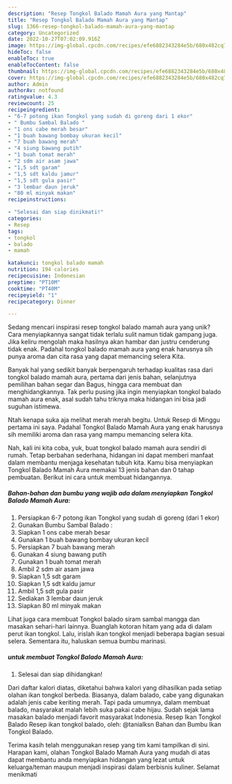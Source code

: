 ```yaml
---
description: "Resep Tongkol Balado Mamah Aura yang Mantap"
title: "Resep Tongkol Balado Mamah Aura yang Mantap"
slug: 1366-resep-tongkol-balado-mamah-aura-yang-mantap
category: Uncategorized
date: 2022-10-27T07:02:09.916Z
image: https://img-global.cpcdn.com/recipes/efe6882343284e5b/680x482cq70/tongkol-balado-mamah-aura-foto-resep-utama.jpg
hideToc: false
enableToc: true
enableTocContent: false
thumbnail: https://img-global.cpcdn.com/recipes/efe6882343284e5b/680x482cq70/tongkol-balado-mamah-aura-foto-resep-utama.jpg
cover: https://img-global.cpcdn.com/recipes/efe6882343284e5b/680x482cq70/tongkol-balado-mamah-aura-foto-resep-utama.jpg
author: Admin
authorAv: notfound
ratingvalue: 4.3
reviewcount: 25
recipeingredient:
- "6-7 potong ikan Tongkol yang sudah di goreng dari 1 ekor"
- " Bumbu Sambal Balado "
- "1 ons cabe merah besar"
- "1 buah bawang bombay ukuran kecil"
- "7 buah bawang merah"
- "4 siung bawang putih"
- "1 buah tomat merah"
- "2 sdm air asam jawa"
- "1,5 sdt garam"
- "1,5 sdt kaldu jamur"
- "1,5 sdt gula pasir"
- "3 lembar daun jeruk"
- "80 ml minyak makan"
recipeinstructions:

- "Selesai dan siap dinikmati!"
categories:
- Resep
tags:
- tongkol
- balado
- mamah

katakunci: tongkol balado mamah 
nutrition: 194 calories
recipecuisine: Indonesian
preptime: "PT10M"
cooktime: "PT40M"
recipeyield: "1"
recipecategory: Dinner

---
```





Sedang mencari inspirasi resep tongkol balado mamah aura yang unik? Cara menyiapkannya sangat tidak terlalu sulit namun tidak gampang juga. Jika keliru mengolah maka hasilnya akan hambar dan justru cenderung tidak enak. Padahal tongkol balado mamah aura yang enak harusnya sih punya aroma dan cita rasa yang dapat memancing selera Kita.





Banyak hal yang sedikit banyak berpengaruh terhadap kualitas rasa dari tongkol balado mamah aura, pertama dari jenis bahan, selanjutnya pemilihan bahan segar dan Bagus, hingga cara membuat dan menghidangkannya. Tak perlu pusing jika ingin menyiapkan tongkol balado mamah aura enak,      asal sudah tahu triknya maka hidangan ini bisa jadi suguhan istimewa.














Ntah kenapa suka aja melihat merah merah begitu. Untuk Resep di Minggu pertama ini saya. Padahal Tongkol Balado Mamah Aura yang enak harusnya sih memiliki aroma dan rasa yang mampu memancing selera kita.






Nah, kali ini kita coba, yuk, buat tongkol balado mamah aura sendiri di rumah. Tetap berbahan sederhana, hidangan ini dapat memberi manfaat dalam membantu menjaga kesehatan tubuh kita. Kamu bisa menyiapkan Tongkol Balado Mamah Aura memakai 13 jenis bahan dan 0 tahap pembuatan. Berikut ini cara untuk membuat hidangannya.

<!--inarticleads1-->

##### Bahan-bahan dan bumbu yang wajib ada dalam menyiapkan Tongkol Balado Mamah Aura:

1. Persiapkan 6-7 potong ikan Tongkol yang sudah di goreng (dari 1 ekor)
1. Gunakan  Bumbu Sambal Balado :
1. Siapkan 1 ons cabe merah besar
1. Gunakan 1 buah bawang bombay ukuran kecil
1. Persiapkan 7 buah bawang merah
1. Gunakan 4 siung bawang putih
1. Gunakan 1 buah tomat merah
1. Ambil 2 sdm air asam jawa
1. Siapkan 1,5 sdt garam
1. Siapkan 1,5 sdt kaldu jamur
1. Ambil 1,5 sdt gula pasir
1. Sediakan 3 lembar daun jeruk
1. Siapkan 80 ml minyak makan


Lihat juga cara membuat Tongkol balado siram sambal mangga dan masakan sehari-hari lainnya. Buanglah kotoran hitam yang ada di dalam perut ikan tongkol. Lalu, irislah ikan tongkol menjadi beberapa bagian sesuai selera. Sementara itu, haluskan semua bumbu marinasi. 

<!--inarticleads2-->

#####  untuk membuat Tongkol Balado Mamah Aura:


1. Selesai dan siap dihidangkan!

Dari daftar kalori diatas, diketahui bahwa kalori yang dihasilkan pada setiap olahan ikan tongkol berbeda. Biasanya, dalam balado, cabe yang digunakan adalah jenis cabe keriting merah. Tapi pada umumnya, dalam membuat balado, masyarakat malah lebih suka pakai cabe hijau. Sudah sejak lama masakan balado menjadi favorit masyarakat Indonesia. Resep Ikan Tongkol Balado Resep ikan tongkol balado, oleh: @tanialksn Bahan dan Bumbu Ikan Tongkol Balado. 

Terima kasih telah menggunakan resep yang tim kami tampilkan di sini. Harapan kami, olahan Tongkol Balado Mamah Aura yang mudah di atas dapat membantu anda menyiapkan hidangan yang lezat untuk keluarga/teman maupun menjadi inspirasi dalam berbisnis kuliner. Selamat menikmati
